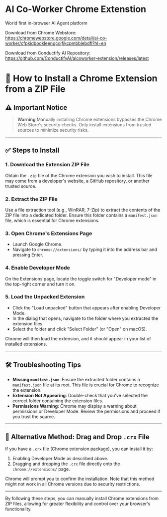 # AI Co-Worker Chrome Extenstion 
World first in-browser AI Agent platform

Download from Chrome Webstore: https://chromewebstore.google.com/detail/ai-co-worker/cfpkidbookleengcojfjkcpmbblebdfl?hl=en 

Download from Conductify AI Repository: https://github.com/ConductifyAI/aicoworker-extension/releases/latest

# 🧩 How to Install a Chrome Extension from a ZIP File

## ⚠️ Important Notice

> **Warning**
> Manually installing Chrome extensions bypasses the Chrome Web Store's security checks. Only install extensions from trusted sources to minimize security risks.

---

## ✅ Steps to Install

### 1. **Download the Extension ZIP File**

Obtain the `.zip` file of the Chrome extension you wish to install. This file may come from a developer's website, a GitHub repository, or another trusted source.

### 2. **Extract the ZIP File**

Use a file extraction tool (e.g., WinRAR, 7-Zip) to extract the contents of the ZIP file into a dedicated folder. Ensure this folder contains a `manifest.json` file, which is essential for Chrome extensions.

### 3. **Open Chrome's Extensions Page**

- Launch Google Chrome.
- Navigate to `chrome://extensions/` by typing it into the address bar and pressing Enter.

### 4. **Enable Developer Mode**

On the Extensions page, locate the toggle switch for "Developer mode" in the top-right corner and turn it on.

### 5. **Load the Unpacked Extension**

- Click the "Load unpacked" button that appears after enabling Developer Mode.
- In the dialog that opens, navigate to the folder where you extracted the extension files.
- Select the folder and click "Select Folder" (or "Open" on macOS).

Chrome will then load the extension, and it should appear in your list of installed extensions.

---

## 🛠 Troubleshooting Tips

- **Missing `manifest.json`**: Ensure the extracted folder contains a `manifest.json` file at its root. This file is crucial for Chrome to recognize the extension.
- **Extension Not Appearing**: Double-check that you've selected the correct folder containing the extension files.
- **Permissions Warning**: Chrome may display a warning about permissions or Developer Mode. Review the permissions and proceed if you trust the source.

---

## 🔁 Alternative Method: Drag and Drop `.crx` File

If you have a `.crx` file (Chrome extension package), you can install it by:

1. Enabling Developer Mode as described above.
2. Dragging and dropping the `.crx` file directly onto the `chrome://extensions/` page.

Chrome will prompt you to confirm the installation. Note that this method might not work in all Chrome versions due to security restrictions.

---

By following these steps, you can manually install Chrome extensions from ZIP files, allowing for greater flexibility and control over your browser's functionality.

